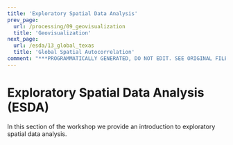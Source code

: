 ```yaml
---
title: 'Exploratory Spatial Data Analysis'
prev_page:
  url: /processing/09_geovisualization
  title: 'Geovisualization'
next_page:
  url: /esda/13_global_texas
  title: 'Global Spatial Autocorrelation'
comment: "***PROGRAMMATICALLY GENERATED, DO NOT EDIT. SEE ORIGINAL FILES IN /content***"
---
```


# Exploratory Spatial Data Analysis (ESDA)

In this section of the workshop we provide an introduction to exploratory spatial data analysis.
